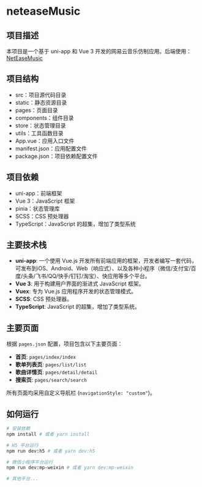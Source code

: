# neteaseMusic

## 项目描述

本项目是一个基于 uni-app 和 Vue 3 开发的网易云音乐仿制应用。后端使用：[NetEaseMusic](https://github.com/Kevin0z0/Python_NetEaseMusicAPI)

## 项目结构
- src：项目源代码目录
- static：静态资源目录
- pages：页面目录
- components：组件目录
- store：状态管理目录
- utils：工具函数目录
- App.vue：应用入口文件
- manifest.json：应用配置文件
- package.json：项目依赖配置文件
## 项目依赖

- uni-app：前端框架
- Vue 3：JavaScript 框架
- pinia：状态管理库
- SCSS：CSS 预处理器
- TypeScript：JavaScript 的超集，增加了类型系统
## 主要技术栈

*   **uni-app**: 一个使用 Vue.js 开发所有前端应用的框架，开发者编写一套代码，可发布到iOS、Android、Web（响应式）、以及各种小程序（微信/支付宝/百度/头条/飞书/QQ/快手/钉钉/淘宝）、快应用等多个平台。
*   **Vue 3**: 用于构建用户界面的渐进式 JavaScript 框架。
*   **Vuex**: 专为 Vue.js 应用程序开发的状态管理模式。
*   **SCSS**: CSS 预处理器。
*   **TypeScript**: JavaScript 的超集，增加了类型系统。

## 主要页面

根据 `pages.json` 配置，项目包含以下主要页面：

*   **首页**: `pages/index/index`
*   **歌单列表页**: `pages/list/list`
*   **歌曲详情页**: `pages/detail/detail`
*   **搜索页**: `pages/search/search`

所有页面均采用自定义导航栏 (`navigationStyle: "custom"`)。

## 如何运行


```bash
# 安装依赖
npm install # 或者 yarn install

# H5 平台运行
npm run dev:h5 # 或者 yarn dev:h5

# 微信小程序平台运行
npm run dev:mp-weixin # 或者 yarn dev:mp-weixin

# 其他平台...